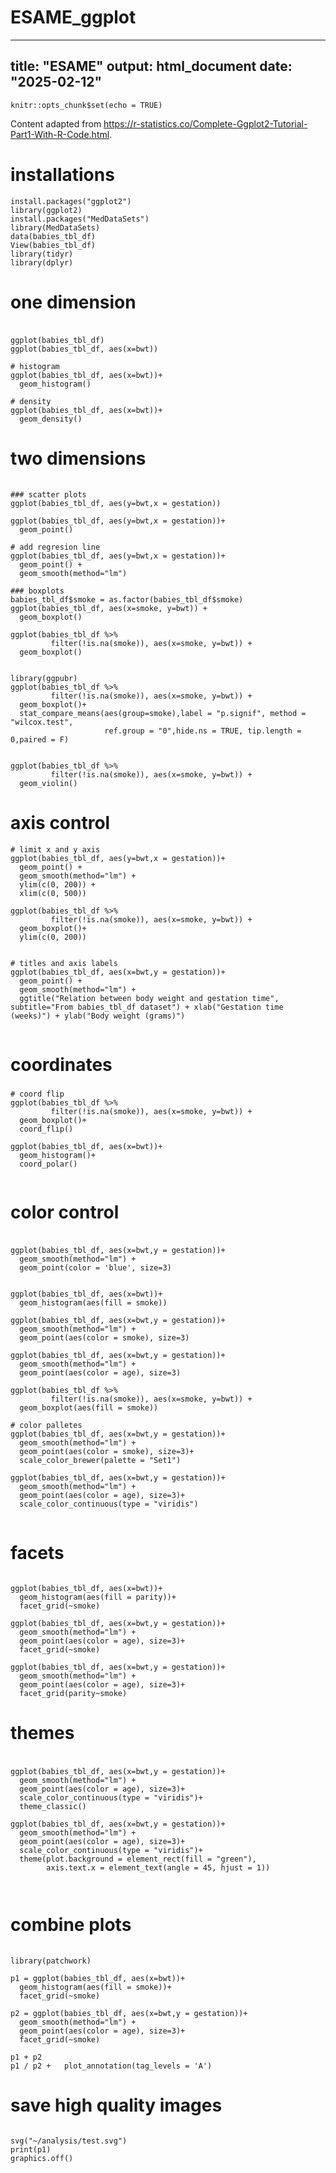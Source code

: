 # ESAME_ggplot

---
title: "ESAME"
output: html_document
date: "2025-02-12"
---

```{r setup, include=FALSE}
knitr::opts_chunk$set(echo = TRUE)
```

Content adapted from <https://r-statistics.co/Complete-Ggplot2-Tutorial-Part1-With-R-Code.html>.


# installations

```{r cars}
install.packages("ggplot2")
library(ggplot2)
install.packages("MedDataSets")
library(MedDataSets)
data(babies_tbl_df)
View(babies_tbl_df)
library(tidyr)
library(dplyr)

```

####
# one dimension
###


```{r pressure, echo=FALSE}

ggplot(babies_tbl_df)
ggplot(babies_tbl_df, aes(x=bwt))

# histogram
ggplot(babies_tbl_df, aes(x=bwt))+ 
  geom_histogram()

# density
ggplot(babies_tbl_df, aes(x=bwt))+ 
  geom_density()

```

####
# two dimensions
####

```{r pressure, echo=FALSE}

### scatter plots
ggplot(babies_tbl_df, aes(y=bwt,x = gestation))

ggplot(babies_tbl_df, aes(y=bwt,x = gestation))+ 
  geom_point()

# add regresion line
ggplot(babies_tbl_df, aes(y=bwt,x = gestation))+ 
  geom_point() + 
  geom_smooth(method="lm") 

### boxplots
babies_tbl_df$smoke = as.factor(babies_tbl_df$smoke)
ggplot(babies_tbl_df, aes(x=smoke, y=bwt)) + 
  geom_boxplot()

ggplot(babies_tbl_df %>% 
         filter(!is.na(smoke)), aes(x=smoke, y=bwt)) + 
  geom_boxplot()


library(ggpubr)
ggplot(babies_tbl_df %>% 
         filter(!is.na(smoke)), aes(x=smoke, y=bwt)) + 
  geom_boxplot()+
  stat_compare_means(aes(group=smoke),label = "p.signif", method = "wilcox.test",
                     ref.group = "0",hide.ns = TRUE, tip.length = 0,paired = F)


ggplot(babies_tbl_df %>% 
         filter(!is.na(smoke)), aes(x=smoke, y=bwt)) + 
  geom_violin()

```

####
# axis control
#### 


```{r pressure, echo=FALSE}
# limit x and y axis
ggplot(babies_tbl_df, aes(y=bwt,x = gestation))+ 
  geom_point() + 
  geom_smooth(method="lm") +
  ylim(c(0, 200)) + 
  xlim(c(0, 500)) 

ggplot(babies_tbl_df %>% 
         filter(!is.na(smoke)), aes(x=smoke, y=bwt)) + 
  geom_boxplot()+
  ylim(c(0, 200))


# titles and axis labels
ggplot(babies_tbl_df, aes(x=bwt,y = gestation))+ 
  geom_point() + 
  geom_smooth(method="lm") +
  ggtitle("Relation between body weight and gestation time", subtitle="From babies_tbl_df dataset") + xlab("Gestation time (weeks)") + ylab("Body weight (grams)")


```

#####
# coordinates
#####

```{r pressure, echo=FALSE}
# coord flip
ggplot(babies_tbl_df %>% 
         filter(!is.na(smoke)), aes(x=smoke, y=bwt)) + 
  geom_boxplot()+
  coord_flip()

ggplot(babies_tbl_df, aes(x=bwt))+ 
  geom_histogram()+
  coord_polar()


```

#####
# color control
#####

```{r pressure, echo=FALSE}

ggplot(babies_tbl_df, aes(x=bwt,y = gestation))+ 
  geom_smooth(method="lm") +
  geom_point(color = 'blue', size=3)


ggplot(babies_tbl_df, aes(x=bwt))+ 
  geom_histogram(aes(fill = smoke))
  
ggplot(babies_tbl_df, aes(x=bwt,y = gestation))+ 
  geom_smooth(method="lm") +
  geom_point(aes(color = smoke), size=3)

ggplot(babies_tbl_df, aes(x=bwt,y = gestation))+ 
  geom_smooth(method="lm") +
  geom_point(aes(color = age), size=3)

ggplot(babies_tbl_df %>% 
         filter(!is.na(smoke)), aes(x=smoke, y=bwt)) + 
  geom_boxplot(aes(fill = smoke))

# color palletes
ggplot(babies_tbl_df, aes(x=bwt,y = gestation))+ 
  geom_smooth(method="lm") +
  geom_point(aes(color = smoke), size=3)+
  scale_color_brewer(palette = "Set1")

ggplot(babies_tbl_df, aes(x=bwt,y = gestation))+ 
  geom_smooth(method="lm") +
  geom_point(aes(color = age), size=3)+
  scale_color_continuous(type = "viridis")


```

####
# facets 
#### 

```{r pressure, echo=FALSE}

ggplot(babies_tbl_df, aes(x=bwt))+ 
  geom_histogram(aes(fill = parity))+
  facet_grid(~smoke)

ggplot(babies_tbl_df, aes(x=bwt,y = gestation))+ 
  geom_smooth(method="lm") +
  geom_point(aes(color = age), size=3)+
  facet_grid(~smoke)

ggplot(babies_tbl_df, aes(x=bwt,y = gestation))+ 
  geom_smooth(method="lm") +
  geom_point(aes(color = age), size=3)+
  facet_grid(parity~smoke)

```
#####
# themes
#####

```{r pressure, echo=FALSE}

ggplot(babies_tbl_df, aes(x=bwt,y = gestation))+ 
  geom_smooth(method="lm") +
  geom_point(aes(color = age), size=3)+
  scale_color_continuous(type = "viridis")+
  theme_classic()

ggplot(babies_tbl_df, aes(x=bwt,y = gestation))+ 
  geom_smooth(method="lm") +
  geom_point(aes(color = age), size=3)+
  scale_color_continuous(type = "viridis")+
  theme(plot.background = element_rect(fill = "green"),
        axis.text.x = element_text(angle = 45, hjust = 1))



```


####
# combine plots
####

```{r pressure, echo=FALSE}

library(patchwork)

p1 = ggplot(babies_tbl_df, aes(x=bwt))+ 
  geom_histogram(aes(fill = smoke))+
  facet_grid(~smoke)

p2 = ggplot(babies_tbl_df, aes(x=bwt,y = gestation))+ 
  geom_smooth(method="lm") +
  geom_point(aes(color = age), size=3)+
  facet_grid(~smoke)

p1 + p2
p1 / p2 +   plot_annotation(tag_levels = 'A')

```

# save high quality images

```{r pressure, echo=FALSE}

svg("~/analysis/test.svg")
print(p1)
graphics.off()

```


